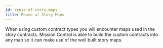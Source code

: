 ```yaml
---
id: reuse-of-story-maps
title: Reuse of Story Maps
---
```


When using custom contract types you will encounter maps used in the story contracts. Mission Control is able to build the custom contracts into any map so it can make use of the well built story maps.
